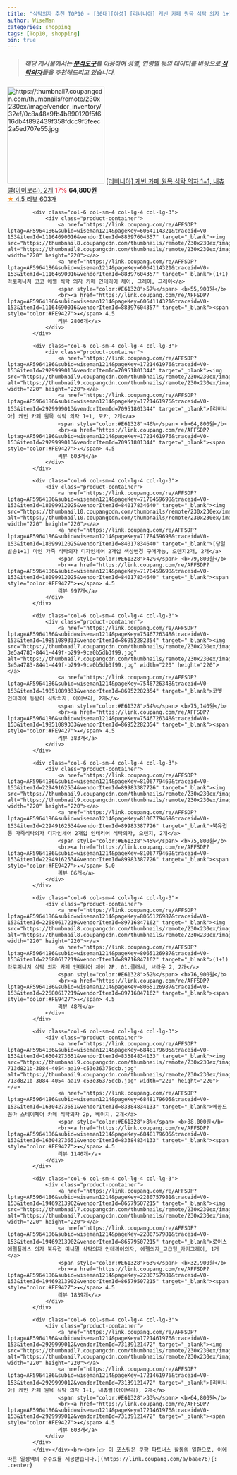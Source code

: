 ```yaml
---
title: "식탁의자 추천 TOP10 - [30대][여성] [리비니아] 케빈 카페 원목 식탁 의자 1+1, 내츄럴(아이보리), 2개"
author: WiseMan
categories: shopping
tags: [Top10, shopping]
pin: true
---
```


> ##### 해당 게시물에서는 [**분석도구**](https://itemscout.io/)를 이용하여 **성별**, **연령별** 등의 데이터를 바탕으로 [**식탁의자**](https://link.coupang.com/a/baae76)들을 추천해드리고 있습니다.
<div class="container"><div class="row">
            <div class="col-6 col-sm-4 col-lg-4 col-lg-3">
                <div class="product-container">
                    <a href="https://link.coupang.com/re/AFFSDP?lptag=AF5964186&subid=wiseman1214&pageKey=1721461976&traceid=V0-153&itemId=2929999012&vendorItemId=73139121472" target="_blank"><img src="https://thumbnail7.coupangcdn.com/thumbnails/remote/230x230ex/image/vendor_inventory/32ef/0c8a48a9fb4b890120f5f616db4f892439f358fdcc9f5feec2a5ed707e55.jpg" alt="https://thumbnail7.coupangcdn.com/thumbnails/remote/230x230ex/image/vendor_inventory/32ef/0c8a48a9fb4b890120f5f616db4f892439f358fdcc9f5feec2a5ed707e55.jpg" width="220" height="220"></a>
                    <a href="https://link.coupang.com/re/AFFSDP?lptag=AF5964186&subid=wiseman1214&pageKey=1721461976&traceid=V0-153&itemId=2929999012&vendorItemId=73139121472" target="_blank">[리비니아] 케빈 카페 원목 식탁 의자 1+1, 내츄럴(아이보리), 2개</a>
                    <span style="color:#E61328">17%</span> <b>64,800원</b>
                    <br><a href="https://link.coupang.com/re/AFFSDP?lptag=AF5964186&subid=wiseman1214&pageKey=1721461976&traceid=V0-153&itemId=2929999012&vendorItemId=73139121472" target="_blank"><span style="color:#FE9427">★</span> 4.5
                    리뷰 603개</a>
                </div>
            </div>
            
            <div class="col-6 col-sm-4 col-lg-4 col-lg-3">
                <div class="product-container">
                    <a href="https://link.coupang.com/re/AFFSDP?lptag=AF5964186&subid=wiseman1214&pageKey=6064114321&traceid=V0-153&itemId=11164690016&vendorItemId=88397604357" target="_blank"><img src="https://thumbnail8.coupangcdn.com/thumbnails/remote/230x230ex/image/vendor_inventory/f7e6/47acfc7a23493ffa9d61a1f5d62bb789a51e50f31710cc3d6a247ec75dce.jpg" alt="https://thumbnail8.coupangcdn.com/thumbnails/remote/230x230ex/image/vendor_inventory/f7e6/47acfc7a23493ffa9d61a1f5d62bb789a51e50f31710cc3d6a247ec75dce.jpg" width="220" height="220"></a>
                    <a href="https://link.coupang.com/re/AFFSDP?lptag=AF5964186&subid=wiseman1214&pageKey=6064114321&traceid=V0-153&itemId=11164690016&vendorItemId=88397604357" target="_blank">(1+1) 라로퍼니처 코코 에펠 식탁 의자 카페 인테리어 체어, 그레이, 그레이</a>
                    <span style="color:#E61328">57%</span> <b>55,900원</b>
                    <br><a href="https://link.coupang.com/re/AFFSDP?lptag=AF5964186&subid=wiseman1214&pageKey=6064114321&traceid=V0-153&itemId=11164690016&vendorItemId=88397604357" target="_blank"><span style="color:#FE9427">★</span> 4.5
                    리뷰 2806개</a>
                </div>
            </div>
            
            <div class="col-6 col-sm-4 col-lg-4 col-lg-3">
                <div class="product-container">
                    <a href="https://link.coupang.com/re/AFFSDP?lptag=AF5964186&subid=wiseman1214&pageKey=1721461976&traceid=V0-153&itemId=2929999013&vendorItemId=70951801344" target="_blank"><img src="https://thumbnail9.coupangcdn.com/thumbnails/remote/230x230ex/image/vendor_inventory/0858/54df3e8b9c1bd4269c9d20d5ef1aed61e6984cf76e2ce9ee936cad4babb8.jpg" alt="https://thumbnail9.coupangcdn.com/thumbnails/remote/230x230ex/image/vendor_inventory/0858/54df3e8b9c1bd4269c9d20d5ef1aed61e6984cf76e2ce9ee936cad4babb8.jpg" width="220" height="220"></a>
                    <a href="https://link.coupang.com/re/AFFSDP?lptag=AF5964186&subid=wiseman1214&pageKey=1721461976&traceid=V0-153&itemId=2929999013&vendorItemId=70951801344" target="_blank">[리비니아] 케빈 카페 원목 식탁 의자 1+1, 모카, 2개</a>
                    <span style="color:#E61328">46%</span> <b>64,800원</b>
                    <br><a href="https://link.coupang.com/re/AFFSDP?lptag=AF5964186&subid=wiseman1214&pageKey=1721461976&traceid=V0-153&itemId=2929999013&vendorItemId=70951801344" target="_blank"><span style="color:#FE9427">★</span> 4.5
                    리뷰 603개</a>
                </div>
            </div>
            
            <div class="col-6 col-sm-4 col-lg-4 col-lg-3">
                <div class="product-container">
                    <a href="https://link.coupang.com/re/AFFSDP?lptag=AF5964186&subid=wiseman1214&pageKey=7178459698&traceid=V0-153&itemId=18099912025&vendorItemId=84017834640" target="_blank"><img src="https://thumbnail10.coupangcdn.com/thumbnails/remote/230x230ex/image/vendor_inventory/bece/3ea48fc02e9957d214a1a5c4423c1cd1c1df2be13e766f66cfffc0469904.jpg" alt="https://thumbnail10.coupangcdn.com/thumbnails/remote/230x230ex/image/vendor_inventory/bece/3ea48fc02e9957d214a1a5c4423c1cd1c1df2be13e766f66cfffc0469904.jpg" width="220" height="220"></a>
                    <a href="https://link.coupang.com/re/AFFSDP?lptag=AF5964186&subid=wiseman1214&pageKey=7178459698&traceid=V0-153&itemId=18099912025&vendorItemId=84017834640" target="_blank">[당일발송1+1] 마인 가죽 식탁의자 디자인체어 2개입 색상변경 구매가능, 오렌지2개, 2개</a>
                    <span style="color:#E61328">42%</span> <b>79,800원</b>
                    <br><a href="https://link.coupang.com/re/AFFSDP?lptag=AF5964186&subid=wiseman1214&pageKey=7178459698&traceid=V0-153&itemId=18099912025&vendorItemId=84017834640" target="_blank"><span style="color:#FE9427">★</span> 4.5
                    리뷰 997개</a>
                </div>
            </div>
            
            <div class="col-6 col-sm-4 col-lg-4 col-lg-3">
                <div class="product-container">
                    <a href="https://link.coupang.com/re/AFFSDP?lptag=AF5964186&subid=wiseman1214&pageKey=7546726348&traceid=V0-153&itemId=19851089333&vendorItemId=86952282354" target="_blank"><img src="https://thumbnail7.coupangcdn.com/thumbnails/remote/230x230ex/image/retail/images/5310390474718853-3e5a4783-8441-449f-b299-9ca0b5db3f99.jpg" alt="https://thumbnail7.coupangcdn.com/thumbnails/remote/230x230ex/image/retail/images/5310390474718853-3e5a4783-8441-449f-b299-9ca0b5db3f99.jpg" width="220" height="220"></a>
                    <a href="https://link.coupang.com/re/AFFSDP?lptag=AF5964186&subid=wiseman1214&pageKey=7546726348&traceid=V0-153&itemId=19851089333&vendorItemId=86952282354" target="_blank">코멧 인테리어 등받이 식탁의자, 아이보리, 2개</a>
                    <span style="color:#E61328">54%</span> <b>75,140원</b>
                    <br><a href="https://link.coupang.com/re/AFFSDP?lptag=AF5964186&subid=wiseman1214&pageKey=7546726348&traceid=V0-153&itemId=19851089333&vendorItemId=86952282354" target="_blank"><span style="color:#FE9427">★</span> 4.5
                    리뷰 383개</a>
                </div>
            </div>
            
            <div class="col-6 col-sm-4 col-lg-4 col-lg-3">
                <div class="product-container">
                    <a href="https://link.coupang.com/re/AFFSDP?lptag=AF5964186&subid=wiseman1214&pageKey=8106779469&traceid=V0-153&itemId=22949162534&vendorItemId=89983387726" target="_blank"><img src="https://thumbnail9.coupangcdn.com/thumbnails/remote/230x230ex/image/vendor_inventory/c24b/037b4951cebeae3ffc73e7bdf8ad1ad2c0b84388f314032a81c2c04f31a5.jpg" alt="https://thumbnail9.coupangcdn.com/thumbnails/remote/230x230ex/image/vendor_inventory/c24b/037b4951cebeae3ffc73e7bdf8ad1ad2c0b84388f314032a81c2c04f31a5.jpg" width="220" height="220"></a>
                    <a href="https://link.coupang.com/re/AFFSDP?lptag=AF5964186&subid=wiseman1214&pageKey=8106779469&traceid=V0-153&itemId=22949162534&vendorItemId=89983387726" target="_blank">북유럽풍 가죽식탁의자 디자인체어 2개입 인테리어 식탁의자, 오렌지, 2개</a>
                    <span style="color:#E61328">45%</span> <b>75,800원</b>
                    <br><a href="https://link.coupang.com/re/AFFSDP?lptag=AF5964186&subid=wiseman1214&pageKey=8106779469&traceid=V0-153&itemId=22949162534&vendorItemId=89983387726" target="_blank"><span style="color:#FE9427">★</span> 5.0
                    리뷰 86개</a>
                </div>
            </div>
            
            <div class="col-6 col-sm-4 col-lg-4 col-lg-3">
                <div class="product-container">
                    <a href="https://link.coupang.com/re/AFFSDP?lptag=AF5964186&subid=wiseman1214&pageKey=8065126987&traceid=V0-153&itemId=22680617219&vendorItemId=89716847162" target="_blank"><img src="https://thumbnail8.coupangcdn.com/thumbnails/remote/230x230ex/image/vendor_inventory/54a5/649e4a6dfb6c782a4b1fbb1b18ea027b43b1b8afc1e67eb92b355f202407.jpg" alt="https://thumbnail8.coupangcdn.com/thumbnails/remote/230x230ex/image/vendor_inventory/54a5/649e4a6dfb6c782a4b1fbb1b18ea027b43b1b8afc1e67eb92b355f202407.jpg" width="220" height="220"></a>
                    <a href="https://link.coupang.com/re/AFFSDP?lptag=AF5964186&subid=wiseman1214&pageKey=8065126987&traceid=V0-153&itemId=22680617219&vendorItemId=89716847162" target="_blank">(1+1) 라로퍼니처 식탁 의자 카페 인테리어 체어 2P, 01.클래시, 브라운 2, 2개</a>
                    <span style="color:#E61328">52%</span> <b>76,900원</b>
                    <br><a href="https://link.coupang.com/re/AFFSDP?lptag=AF5964186&subid=wiseman1214&pageKey=8065126987&traceid=V0-153&itemId=22680617219&vendorItemId=89716847162" target="_blank"><span style="color:#FE9427">★</span> 4.5
                    리뷰 48개</a>
                </div>
            </div>
            
            <div class="col-6 col-sm-4 col-lg-4 col-lg-3">
                <div class="product-container">
                    <a href="https://link.coupang.com/re/AFFSDP?lptag=AF5964186&subid=wiseman1214&pageKey=6848179605&traceid=V0-153&itemId=16304273651&vendorItemId=83384834133" target="_blank"><img src="https://thumbnail9.coupangcdn.com/thumbnails/remote/230x230ex/image/retail/images/2970585740378947-713d821b-3084-4054-aa19-c53e36375dcb.jpg" alt="https://thumbnail9.coupangcdn.com/thumbnails/remote/230x230ex/image/retail/images/2970585740378947-713d821b-3084-4054-aa19-c53e36375dcb.jpg" width="220" height="220"></a>
                    <a href="https://link.coupang.com/re/AFFSDP?lptag=AF5964186&subid=wiseman1214&pageKey=6848179605&traceid=V0-153&itemId=16304273651&vendorItemId=83384834133" target="_blank">메종드꼼마 스테이체어 카페 식탁의자 2p, 베이지, 2개</a>
                    <span style="color:#E61328">8%</span> <b>88,000원</b>
                    <br><a href="https://link.coupang.com/re/AFFSDP?lptag=AF5964186&subid=wiseman1214&pageKey=6848179605&traceid=V0-153&itemId=16304273651&vendorItemId=83384834133" target="_blank"><span style="color:#FE9427">★</span> 4.5
                    리뷰 1140개</a>
                </div>
            </div>
            
            <div class="col-6 col-sm-4 col-lg-4 col-lg-3">
                <div class="product-container">
                    <a href="https://link.coupang.com/re/AFFSDP?lptag=AF5964186&subid=wiseman1214&pageKey=2280757981&traceid=V0-153&itemId=19469213902&vendorItemId=86579507215" target="_blank"><img src="https://thumbnail7.coupangcdn.com/thumbnails/remote/230x230ex/image/vendor_inventory/b633/8f3170d6dfdc36ad6449c3b330b7691674c0d82413f20e4de365f5295310.jpg" alt="https://thumbnail7.coupangcdn.com/thumbnails/remote/230x230ex/image/vendor_inventory/b633/8f3170d6dfdc36ad6449c3b330b7691674c0d82413f20e4de365f5295310.jpg" width="220" height="220"></a>
                    <a href="https://link.coupang.com/re/AFFSDP?lptag=AF5964186&subid=wiseman1214&pageKey=2280757981&traceid=V0-153&itemId=19469213902&vendorItemId=86579507215" target="_blank">로이스 에펠플러스 의자 북유럽 미니멀 식탁의자 인테리어의자, 에펠의자_고급형_카키그레이, 1개</a>
                    <span style="color:#E61328">63%</span> <b>32,900원</b>
                    <br><a href="https://link.coupang.com/re/AFFSDP?lptag=AF5964186&subid=wiseman1214&pageKey=2280757981&traceid=V0-153&itemId=19469213902&vendorItemId=86579507215" target="_blank"><span style="color:#FE9427">★</span> 4.5
                    리뷰 1839개</a>
                </div>
            </div>
            
            <div class="col-6 col-sm-4 col-lg-4 col-lg-3">
                <div class="product-container">
                    <a href="https://link.coupang.com/re/AFFSDP?lptag=AF5964186&subid=wiseman1214&pageKey=1721461976&traceid=V0-153&itemId=2929999012&vendorItemId=73139121472" target="_blank"><img src="https://thumbnail7.coupangcdn.com/thumbnails/remote/230x230ex/image/vendor_inventory/32ef/0c8a48a9fb4b890120f5f616db4f892439f358fdcc9f5feec2a5ed707e55.jpg" alt="https://thumbnail7.coupangcdn.com/thumbnails/remote/230x230ex/image/vendor_inventory/32ef/0c8a48a9fb4b890120f5f616db4f892439f358fdcc9f5feec2a5ed707e55.jpg" width="220" height="220"></a>
                    <a href="https://link.coupang.com/re/AFFSDP?lptag=AF5964186&subid=wiseman1214&pageKey=1721461976&traceid=V0-153&itemId=2929999012&vendorItemId=73139121472" target="_blank">[리비니아] 케빈 카페 원목 식탁 의자 1+1, 내츄럴(아이보리), 2개</a>
                    <span style="color:#E61328">33%</span> <b>64,800원</b>
                    <br><a href="https://link.coupang.com/re/AFFSDP?lptag=AF5964186&subid=wiseman1214&pageKey=1721461976&traceid=V0-153&itemId=2929999012&vendorItemId=73139121472" target="_blank"><span style="color:#FE9427">★</span> 4.5
                    리뷰 603개</a>
                </div>
            </div>
            </div></div><br><br>[👉 이 포스팅은 쿠팡 파트너스 활동의 일환으로, 이에 따른 일정액의 수수료를 제공받습니다.](https://link.coupang.com/a/baae76){: .center}